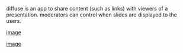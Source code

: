 diffuse is an app to share content (such as links) with viewers of a presentation. moderators can control when slides are displayed to the users.

[image](https://user-images.githubusercontent.com/68720253/195777977-6e674f3a-10e8-4ddd-b531-597f5d5d74e6.png)

[image](https://cdn.discordapp.com/attachments/498326944337756180/1030501993803956284/unknown.png)